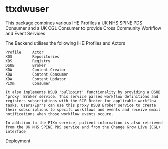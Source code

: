 # ttxdwuser

This package combines various IHE Profiles a UK NHS SPINE PDS Consumer and a UK CGL Consumer to provide Cross Community Workflow and Event Services

The Backend utilises the following IHE Profiles and Actors
    
    Profile     Actor
    XDS         Repositories
    XDS         Registry
    DSUB        Broker
    XDW         Content Creator
    XDW         Content Consumer
    XDW         Content Updator
    PIXm        Consumer

    It also implements DSUB 'pullpoint' functionality by providing a DSUB 'proxy' Broker service. This service parses workflow definitions and registers subscriptions with the SCR Broker for applicable workflow tasks. Users/Epr's can use this proxy DSUB Broker service to create their subscriptions to specifc workflows and events and receive email notifications when those workflow events occure.

    In addition to the PIXm service, patient information is also retrieved from the UK NHS SPINE PDS service and from the Change Grow Live (CGL) interface

Deployment


